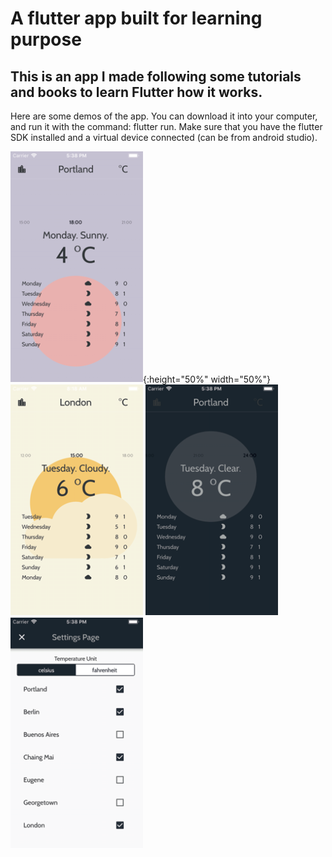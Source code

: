 # A flutter app built for learning purpose
## This is an app I made following some tutorials and books to learn Flutter how it works.

Here are some demos of the app. You can download it into your computer, and run it with the command: flutter run. Make sure that you have the flutter SDK installed and a virtual device connected (can be from android studio).

![Demo1](demo1.png){:height="50%" width="50%"}
![Demo2](demo2.png)
![Demo3](demo3.png)
![Demo4](demo4.png)


